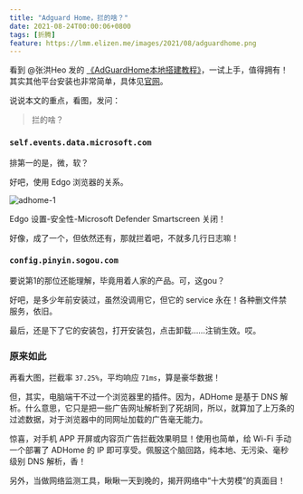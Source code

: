 ```yaml
---
title: "Adguard Home，拦的啥？"
date: 2021-08-24T00:00:06+0800
tags: [折腾]
feature: https://lmm.elizen.me/images/2021/08/adguardhome.png
---
```


看到 @张洪Heo 发的 [《AdGuardHome本地搭建教程》](https://blog.zhheo.com/p/8e295a09.html)，一试上手，值得拥有！其实其他平台安装也非常简单，具体见[官网](https://adguard.com/zh_cn/adguard-home/overview.html)。

说说本文的重点，看图，发问：

> 拦的啥？

<!--more-->

### `self.events.data.microsoft.com`

排第一的是，微，软？

好吧，使用 Edgo 浏览器的关系。

![adhome-1](https://lmm.elizen.me/images/2021/08/adhome-1.jpg)

Edgo 设置-安全性-Microsoft Defender Smartscreen 关闭！

好像，成了一个，但依然还有，那就拦着吧，不就多几行日志嘛！

### `config.pinyin.sogou.com`

要说第1的那位还能理解，毕竟用着人家的产品。可，这gou？

好吧，是多少年前安装过，虽然没调用它，但它的 service 永在！各种删文件禁服务，依旧。

最后，还是下了它的安装包，打开安装包，点击卸载……注销生效。哎。

### 原来如此

再看大图，拦截率 `37.25%`，平均响应 `71ms`，算是豪华数据！

但，其实，电脑端干不过一个浏览器里的插件。因为，ADHome 是基于 DNS 解析。什么意思，它只是把一些广告网址解析到了死胡同，所以，就算加了上万条的过滤数据，对于浏览器中的同网址加载的广告毫无能力。

惊喜，对手机 APP 开屏或内容页广告拦截效果明显！使用也简单，给 Wi-Fi 手动一个部署了 ADHome 的 IP 即可享受。佩服这个脑回路，纯本地、无污染、毫秒级别 DNS 解析，香！

另外，当做网络监测工具，瞅瞅一天到晚的，揭开网络中“十大劳模”的真面目！